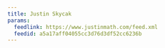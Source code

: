 ```yaml
---
title: Justin Skycak
params:
  feedlink: https://www.justinmath.com/feed.xml
  feedid: a5a17aff04055cc3d76d3df52cc6236b
---
```

